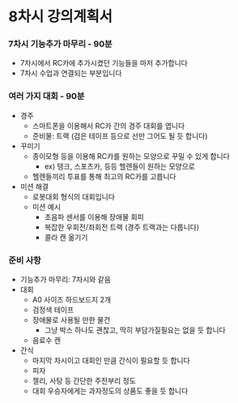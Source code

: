 # 8차시 강의계획서

### 7차시 기능추가 마무리 - 90분
- 7차시에서 RC카에 추가시켰던 기능들을 마저 추가합니다
- 7차시 수업과 연결되는 부분입니다

### 여러 가지 대회 - 90분
- 경주
    - 스마트폰을 이용해서 RC카 간의 경주 대회를 엽니다
    - 준비물: 트랙 (검은 테이프 등으로 선만 그어도 될 듯 합니다)
- 꾸미기
    - 종이모형 등을 이용해 RC카를 원하는 모양으로 꾸밀 수 있게 합니다
        - ex) 탱크, 스포츠카, 등등 헬렌들이 원하는 모양으로
    - 헬렌들끼리 투표를 통해 최고의 RC카를 고릅니다
- 미션 해결
    - 로봇대회 형식의 대회입니다
    - 미션 예시   
        - 초음파 센서를 이용해 장애물 회피
        - 복잡한 우회전/좌회전 트랙 (경주 트랙과는 다릅니다)
        - 콜라 캔 옮기기

### 준비 사항
- 기능추가 마무리: 7차시와 같음
- 대회
    - A0 사이즈 하드보드지 2개
    - 검정색 테이프
    - 장애물로 사용될 만한 물건
        - 그냥 박스 하나도 괜찮고, 딱히 부담가질필요는 없을 듯 합니다
    - 음료수 캔
- 간식
    - 마지막 차시이고 대회인 만큼 간식이 필요할 듯 합니다
    - 피자
    - 젤리, 사탕 등 간단한 주전부리 정도
    - 대회 우승자에게는 과자정도의 상품도 좋을 듯 합니다
